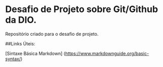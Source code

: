 # Desafio de Projeto sobre Git/Github da DIO.

Repositório criado para o desafio de projeto.

##Links Úteis:

[Sintaxe Básica Markdown] (https://www.markdownguide.org/basic-syntax/)
